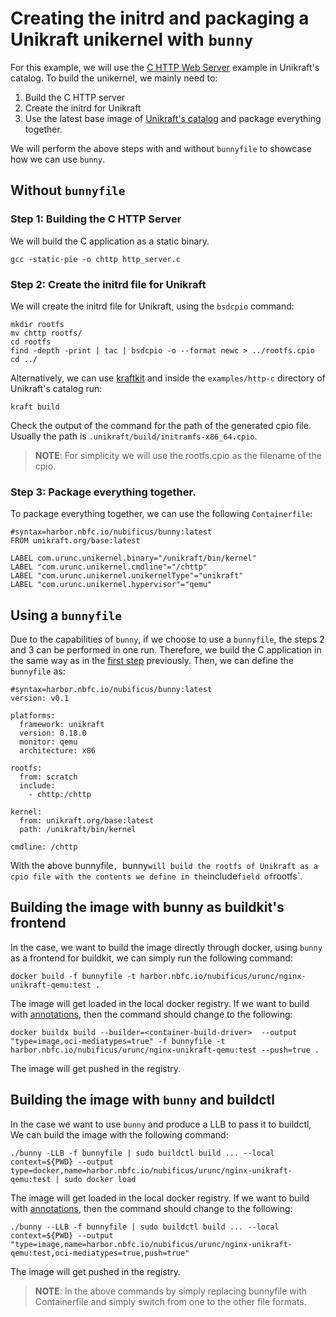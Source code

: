 # Creating the initrd and packaging a Unikraft unikernel with `bunny`

For this example, we will use the [C HTTP Web
Server](https://github.com/unikraft/catalog/tree/main/examples/http-c) example
in Unikraft's catalog. To build the unikernel, we mainly need to:
1. Build the C HTTP server
2. Create the initrd for Unikraft
3. Use the latest base image of [Unikraft's catalog](https://github.com/unikraft/catalog) and package everything together.

We will perform the above steps with and without `bunnyfile` to showcase how we can
use `bunny`.

## Without `bunnyfile`

### Step 1: Building the C HTTP Server

We will build the C application as a static binary.

```
gcc -static-pie -o chttp http_server.c
```

### Step 2: Create the initrd file for Unikraft

We will create the initrd file for Unikraft, using the `bsdcpio` command:

```
mkdir rootfs
mv chttp rootfs/
cd rootfs
find -depth -print | tac | bsdcpio -o --format newc > ../rootfs.cpio
cd ../
```

Alternatively, we can use [kraftkit](https://github.com/unikraft/kraftkit) and
inside the `examples/http-c` directory of Unikraft's catalog run:

```
kraft build
```

Check the output of the command for the path of the generated cpio file. Usually
the path is `.unikraft/build/initramfs-x86_64.cpio`.

> **NOTE**: For simplicity we will use the rootfs.cpio as the filename of the cpio.

### Step 3: Package everything together.

To package everything together, we can use the following `Containerfile`:

```
#syntax=harbor.nbfc.io/nubificus/bunny:latest
FROM unikraft.org/base:latest

LABEL com.urunc.unikernel.binary="/unikraft/bin/kernel"
LABEL "com.urunc.unikernel.cmdline"="/chttp"
LABEL "com.urunc.unikernel.unikernelType"="unikraft"
LABEL "com.urunc.unikernel.hypervisor"="qemu"
```

## Using a `bunnyfile`

Due to the capabilities of `bunny`, if we choose to use a `bunnyfile`, the steps
2 and 3 can be performed in one run. Therefore, we build the C application in
the same way as in the [first step](#Step-1:-Building-the-C-HTTP-Server)
previously. Then, we can define the `bunnyfile` as:

```
#syntax=harbor.nbfc.io/nubificus/bunny:latest
version: v0.1

platforms:
  framework: unikraft
  version: 0.18.0
  monitor: qemu
  architecture: x86

rootfs:
  from: scratch
  include:
    - chttp:/chttp

kernel:
  from: unikraft.org/base:latest
  path: /unikraft/bin/kernel

cmdline: /chttp
```

With the above bunnyfile`, `bunny` will build the rootfs of Unikraft as a cpio
file with the contents we define in the `include` field of `rootfs`.

## Building the image with bunny as buildkit's frontend

In the case, we want to build the image directly through docker, using `bunny`
as a frontend for buildkit, we can simply run the following command:

```
docker build -f bunnyfile -t harbor.nbfc.io/nubificus/urunc/nginx-unikraft-qemu:test .
```

The image will get loaded in the local docker registry. If we want to build with
[annotations](#https://github.com/nubificus/bunny/docs/annotations.md), then the
command should change to the following:

```
docker buildx build --builder=<container-build-driver>  --output "type=image,oci-mediatypes=true" -f bunnyfile -t harbor.nbfc.io/nubificus/urunc/nginx-unikraft-qemu:test --push=true .
```
The image will get pushed in the registry.

## Building the image with `bunny` and buildctl

In the case we want to use `bunny` and produce a LLB to pass it to buildctl,
We can build the image with the following command:

```
./bunny -LLB -f bunnyfile | sudo buildctl build ... --local context=${PWD} --output type=docker,name=harbor.nbfc.io/nubificus/urunc/nginx-unikraft-qemu:test | sudo docker load
```

The image will get loaded in the local docker registry. If we want to build with
[annotations](#https://github.com/nubificus/bunny/docs/annotations.md), then the
command should change to the following:

```
./bunny --LLB -f bunnyfile | sudo buildctl build ... --local context=${PWD} --output "type=image,name=harbor.nbfc.io/nubificus/urunc/nginx-unikraft-qemu:test,oci-mediatypes=true,push=true"
```

The image will get pushed in the registry.

> **NOTE**: In the above commands by simply replacing bunnyfile with
> Containerfile and simply switch from one to the other file formats.
